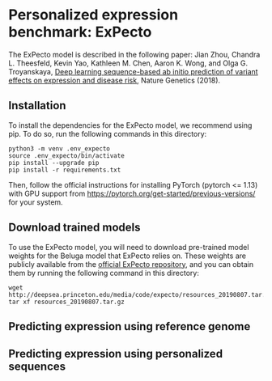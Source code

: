 # Personalized expression benchmark: ExPecto
The ExPecto model is described in the following paper: Jian Zhou, Chandra L. Theesfeld, Kevin Yao, Kathleen M. Chen, Aaron K. Wong,  and Olga G. Troyanskaya, [Deep learning sequence-based ab initio prediction of variant effects on expression and disease risk](https://www.nature.com/articles/s41588-018-0160-6), Nature Genetics (2018).


## Installation
To install the dependencies for the ExPecto model, we recommend using pip. To do so, run the following commands in this directory:
```
python3 -m venv .env_expecto
source .env_expecto/bin/activate
pip install --upgrade pip
pip install -r requirements.txt
```

Then, follow the official instructions for installing PyTorch (pytorch <= 1.13) with GPU support from https://pytorch.org/get-started/previous-versions/ for your system.

## Download trained models
To use the ExPecto model, you will need to download pre-trained model weights for the Beluga model that ExPecto relies on. These weights are publicly available from the [official ExPecto repository](https://github.com/FunctionLab/ExPecto/tree/master), and you can obtain them by running the following command in this directory:
```
wget http://deepsea.princeton.edu/media/code/expecto/resources_20190807.tar.gz; tar xf resources_20190807.tar.gz
```

## Predicting expression using reference genome


## Predicting expression using personalized sequences
